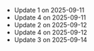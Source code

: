 - Update 1 on 2025-09-11
- Update 4 on 2025-09-11
- Update 2 on 2025-09-12
- Update 4 on 2025-09-12
- Update 3 on 2025-09-14
